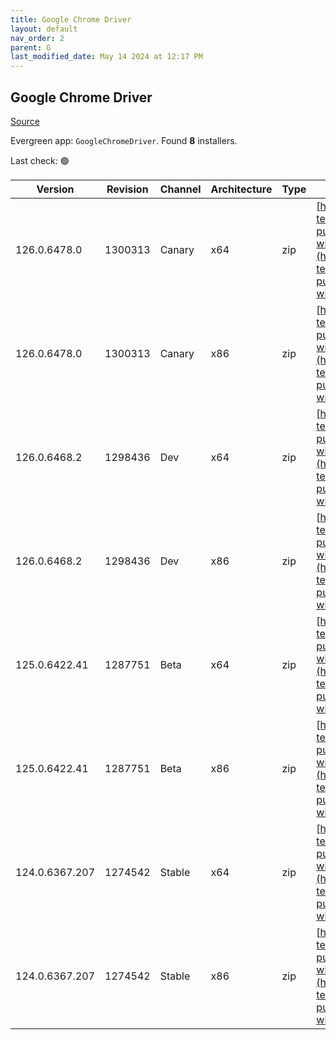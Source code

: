 ```yaml
---
title: Google Chrome Driver
layout: default
nav_order: 2
parent: G
last_modified_date: May 14 2024 at 12:17 PM
---
```


## Google Chrome Driver

[Source](https://googlechromelabs.github.io/chrome-for-testing/)

Evergreen app: `GoogleChromeDriver`. Found **8** installers.

Last check: 🟢

| Version        | Revision | Channel | Architecture | Type | URI                                                                                                                                                                                                          |
| -------------- | -------- | ------- | ------------ | ---- | ------------------------------------------------------------------------------------------------------------------------------------------------------------------------------------------------------------ |
| 126.0.6478.0   | 1300313  | Canary  | x64          | zip  | [https://storage.googleapis.com/chrome-for-testing-public/126.0.6478.0/win64/chromedriver-win64.zip](https://storage.googleapis.com/chrome-for-testing-public/126.0.6478.0/win64/chromedriver-win64.zip)     |
| 126.0.6478.0   | 1300313  | Canary  | x86          | zip  | [https://storage.googleapis.com/chrome-for-testing-public/126.0.6478.0/win32/chromedriver-win32.zip](https://storage.googleapis.com/chrome-for-testing-public/126.0.6478.0/win32/chromedriver-win32.zip)     |
| 126.0.6468.2   | 1298436  | Dev     | x64          | zip  | [https://storage.googleapis.com/chrome-for-testing-public/126.0.6468.2/win64/chromedriver-win64.zip](https://storage.googleapis.com/chrome-for-testing-public/126.0.6468.2/win64/chromedriver-win64.zip)     |
| 126.0.6468.2   | 1298436  | Dev     | x86          | zip  | [https://storage.googleapis.com/chrome-for-testing-public/126.0.6468.2/win32/chromedriver-win32.zip](https://storage.googleapis.com/chrome-for-testing-public/126.0.6468.2/win32/chromedriver-win32.zip)     |
| 125.0.6422.41  | 1287751  | Beta    | x64          | zip  | [https://storage.googleapis.com/chrome-for-testing-public/125.0.6422.41/win64/chromedriver-win64.zip](https://storage.googleapis.com/chrome-for-testing-public/125.0.6422.41/win64/chromedriver-win64.zip)   |
| 125.0.6422.41  | 1287751  | Beta    | x86          | zip  | [https://storage.googleapis.com/chrome-for-testing-public/125.0.6422.41/win32/chromedriver-win32.zip](https://storage.googleapis.com/chrome-for-testing-public/125.0.6422.41/win32/chromedriver-win32.zip)   |
| 124.0.6367.207 | 1274542  | Stable  | x64          | zip  | [https://storage.googleapis.com/chrome-for-testing-public/124.0.6367.207/win64/chromedriver-win64.zip](https://storage.googleapis.com/chrome-for-testing-public/124.0.6367.207/win64/chromedriver-win64.zip) |
| 124.0.6367.207 | 1274542  | Stable  | x86          | zip  | [https://storage.googleapis.com/chrome-for-testing-public/124.0.6367.207/win32/chromedriver-win32.zip](https://storage.googleapis.com/chrome-for-testing-public/124.0.6367.207/win32/chromedriver-win32.zip) |

